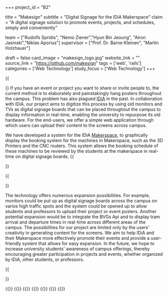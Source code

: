 +++
project_id = "B2"

title = "Makesign"
subtitle = "Digital Signage for the IDiA Makerspace"
claim = "A digital signage solution to promote events, projects, and schedules, simply and conveniently"


team = ["Rudolfs Spridis", "Nemo Ziener","Hyun Bin Jeoung", "Airon Jasinski","Niklas Aporius"]
supervisor = ["Prof. Dr. Barne Kleinen", "Martin Holzhauer"]

draft = false
card_image = "makesign_logo.jpg"
website_link = ""
source_link = "https://github.com/makesign"
tags = ['web', 'rails']
categories = ['Web Technology']
study_focus = ['Web Technology']
+++


{{<section title="Overview">}}
If you have an event or project you want to share or invite people to, the current method is to elaborately and painstakingly hang posters throughout the campus. This problem has also plagued [IDiA](https://entrepreneurship.htw-berlin.de/ueber-uns/ideas-in-action-idia/ueber-idia/) in the past. In collaboration with IDiA, our project aims to digitize this process by using old monitors and TVs as digital signage boards that can be placed throughout the campus to display information in real-time, enabling the university to repurpose its old hardware. For the end-users, we offer a simple web application through which users can upload their content to the screens across campus.

We have developed a system for the IDiA [Makerspace](https://entrepreneurship.htw-berlin.de/ueber-uns/ideas-in-action-idia/idia-spaces/maker-space/), to graphically display the booking system for the machines in Makerspace, such as the 3D Printers and the CNC routers. This system allows the booking schedule of these machines to be reviewed by the students at the makerspace in real-time on digital signage boards.
{{</section>}}

 
{{<section title="Future">}}

The technology offers numerous expansion possibilities. For example, monitors could be put up as digital signage boards across the campus on varios high traffic spots and the system could be opened up to allow students and professors to upload their project or event posters. Another potential expansion would be to integrate the BVGs Api and to display tram arrival and departure times in real-time across different areas of the campus.
The possibilities for our project are limited only by the users' creativity in generating content for the screens. We aim to help IDiA and their Makerspace more effectively promote their events and provide a user-friendly system that allows for easy expansion. In the future, we hope to increase university students' awareness of campus offerings, thereby encouraging greater participation in projects and events, whether organized by IDiA, other students, or professors.


{{</section>}}

{{<gallery>}}
{{<team-member image="rudi.png" name="Rudolfs Spridis">}} 
{{<team-member image="nikki.png" name="Niklas Aporius">}}
{{<team-member image="nemo.png" name="Nemo Ziener">}}
{{<team-member image="Hyun.png" name="Hyun Bin Jeoung">}}
{{<team-member image="Airon.png" name="Airon Jasinski">}}
{{</gallery>}}
